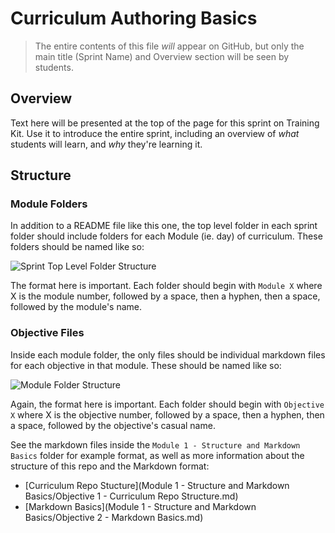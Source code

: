 # Curriculum Authoring Basics

> The entire contents of this file *will* appear on GitHub, but only the main title (Sprint Name) and Overview section will be seen by students.

## Overview

Text here will be presented at the top of the page for this sprint on Training Kit. Use it to introduce the entire sprint, including an overview of _what_ students will learn, and _why_ they're learning it.

## Structure

### Module Folders

In addition to a README file like this one, the top level folder in each sprint folder should include folders for each Module (ie. day) of curriculum. These folders should be named like so:

![Sprint Top Level Folder Structure](../images/SprintTopLevel.png)

The format here is important. Each folder should begin with `Module X` where X is the module number, followed by a space, then a hyphen, then a space, followed by the module's name.

### Objective Files

Inside each module folder, the only files should be individual markdown files for each objective in that module. These should be named like so:

![Module Folder Structure](../images/ModuleFolder.png)

Again, the format here is important. Each folder should begin with `Objective X` where X is the objective number, followed by a space, then a hyphen, then a space, followed by the objective's casual name.

See the markdown files inside the `Module 1 - Structure and Markdown Basics` folder for example format, as well as more information about the structure of this repo and the Markdown format:

- [Curriculum Repo Stucture](Module 1 - Structure and Markdown Basics/Objective 1 - Curriculum Repo Structure.md)
- [Markdown Basics](Module 1 - Structure and Markdown Basics/Objective 2 - Markdown Basics.md)
